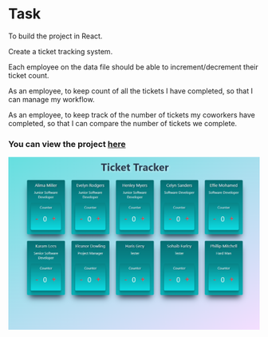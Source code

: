 # Task

To build the project in React.

Create a ticket tracking system.

Each employee on the data file should be able to increment/decrement their ticket count.

As an employee, to keep count of all the tickets I have completed, so that I can manage my workflow.

As an employee, to keep track of the number of tickets my coworkers have completed, so that I can compare the number of tickets we complete.

### You can view the project [here](https://ticket-tracker-af832.web.app)

![ticket tracker](./src/ticket-tracker.png)
